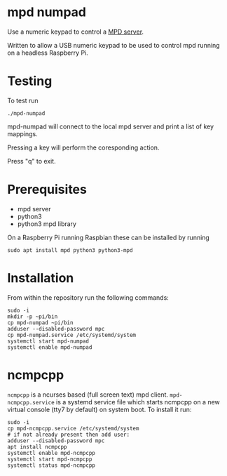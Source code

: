 # mpd numpad

Use a numeric keypad to control a [MPD server](https://www.musicpd.org/).

Written to allow a USB numeric keypad to be used to control mpd running on a headless Raspberry Pi.

# Testing

To test run
```
./mpd-numpad
```

mpd-numpad will connect to the local mpd server and print a list of key
mappings.

Pressing a key will perform the coresponding action.

Press "q" to exit.

# Prerequisites

- mpd server
- python3
- python3 mpd library

On a Raspberry Pi running Raspbian these can be installed by running
```
sudo apt install mpd python3 python3-mpd
```

# Installation

From within the repository run the following commands:
```
sudo -i
mkdir -p ~pi/bin
cp mpd-numpad ~pi/bin
adduser --disabled-password mpc
cp mpd-numpad.service /etc/systemd/system
systemctl start mpd-numpad
systemctl enable mpd-numpad
```

# ncmpcpp

`ncmpcpp` is a ncurses based (full screen text) mpd client.
`mpd-ncmpcpp.service` is a systemd service file which starts ncmpcpp on a
new virtual console (tty7 by default) on system boot. To install it run:
```
sudo -i
cp mpd-ncmpcpp.service /etc/systemd/system
# if not already present then add user:
adduser --disabled-password mpc 
apt install ncmpcpp
systemctl enable mpd-ncmpcpp
systemctl start mpd-ncmpcpp
systemctl status mpd-ncmpcpp
```
